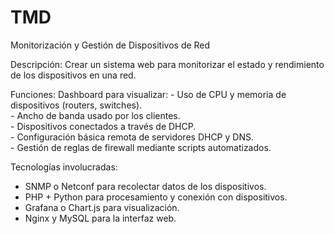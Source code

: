 # TMD 

Monitorización y Gestión de Dispositivos de Red


Descripción: Crear un sistema web para monitorizar el estado y rendimiento de los dispositivos en una red.

Funciones:
  Dashboard para visualizar:
    - Uso de CPU y memoria de dispositivos (routers, switches).<br>
    - Ancho de banda usado por los clientes.<br>
    - Dispositivos conectados a través de DHCP.<br>
    - Configuración básica remota de servidores DHCP y DNS.<br>
    - Gestión de reglas de firewall mediante scripts automatizados.<br>

Tecnologías involucradas:
  - SNMP o Netconf para recolectar datos de los dispositivos.
  - PHP + Python para procesamiento y conexión con dispositivos.
  - Grafana o Chart.js para visualización.
  - Nginx y MySQL para la interfaz web.
